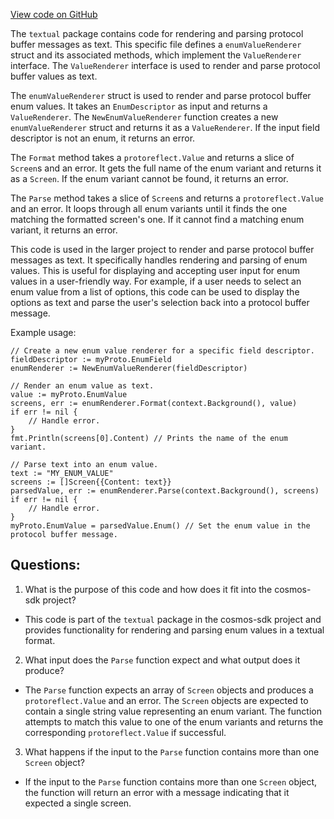 [View code on GitHub](https://github.com/cosmos/cosmos-sdk/blob/main/x/tx/signing/textual/enum.go)

The `textual` package contains code for rendering and parsing protocol buffer messages as text. This specific file defines a `enumValueRenderer` struct and its associated methods, which implement the `ValueRenderer` interface. The `ValueRenderer` interface is used to render and parse protocol buffer values as text.

The `enumValueRenderer` struct is used to render and parse protocol buffer enum values. It takes an `EnumDescriptor` as input and returns a `ValueRenderer`. The `NewEnumValueRenderer` function creates a new `enumValueRenderer` struct and returns it as a `ValueRenderer`. If the input field descriptor is not an enum, it returns an error.

The `Format` method takes a `protoreflect.Value` and returns a slice of `Screen`s and an error. It gets the full name of the enum variant and returns it as a `Screen`. If the enum variant cannot be found, it returns an error.

The `Parse` method takes a slice of `Screen`s and returns a `protoreflect.Value` and an error. It loops through all enum variants until it finds the one matching the formatted screen's one. If it cannot find a matching enum variant, it returns an error.

This code is used in the larger project to render and parse protocol buffer messages as text. It specifically handles rendering and parsing of enum values. This is useful for displaying and accepting user input for enum values in a user-friendly way. For example, if a user needs to select an enum value from a list of options, this code can be used to display the options as text and parse the user's selection back into a protocol buffer message. 

Example usage:

```
// Create a new enum value renderer for a specific field descriptor.
fieldDescriptor := myProto.EnumField
enumRenderer := NewEnumValueRenderer(fieldDescriptor)

// Render an enum value as text.
value := myProto.EnumValue
screens, err := enumRenderer.Format(context.Background(), value)
if err != nil {
    // Handle error.
}
fmt.Println(screens[0].Content) // Prints the name of the enum variant.

// Parse text into an enum value.
text := "MY_ENUM_VALUE"
screens := []Screen{{Content: text}}
parsedValue, err := enumRenderer.Parse(context.Background(), screens)
if err != nil {
    // Handle error.
}
myProto.EnumValue = parsedValue.Enum() // Set the enum value in the protocol buffer message.
```
## Questions: 
 1. What is the purpose of this code and how does it fit into the cosmos-sdk project?
- This code is part of the `textual` package in the cosmos-sdk project and provides functionality for rendering and parsing enum values in a textual format.

2. What input does the `Parse` function expect and what output does it produce?
- The `Parse` function expects an array of `Screen` objects and produces a `protoreflect.Value` and an error. The `Screen` objects are expected to contain a single string value representing an enum variant. The function attempts to match this value to one of the enum variants and returns the corresponding `protoreflect.Value` if successful.

3. What happens if the input to the `Parse` function contains more than one `Screen` object?
- If the input to the `Parse` function contains more than one `Screen` object, the function will return an error with a message indicating that it expected a single screen.